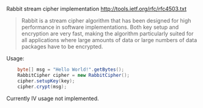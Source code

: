 Rabbit stream cipher implementation http://tools.ietf.org/rfc/rfc4503.txt   
> Rabbit is a stream cipher algorithm that has been designed for high
> performance in software implementations.  Both key setup and
> encryption are very fast, making the algorithm particularly suited
> for all applications where large amounts of data or large numbers of
> data packages have to be encrypted.  
 
Usage:
```java
    byte[] msg = "Hello World!".getBytes();
    RabbitCipher cipher = new RabbitCipher();
    cipher.setupKey(key);
    cipher.crypt(msg);
```

Currently IV usage not implemented.

